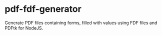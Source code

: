 pdf-fdf-generator
=================

Generate PDF files containing forms, filled with values using FDF files and PDFtk for NodeJS.

